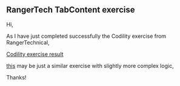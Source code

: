 ## RangerTech TabContent exercise

Hi,

As I have just completed successfully the Codility exercise from RangerTechnical,

[Codility exercise result](https://app.codility.com/c/feedback/3MBMCE-B57/)

[this](https://ranger-29abe.web.app/) may be just a similar exercise with slightly more complex logic,

Thanks!
